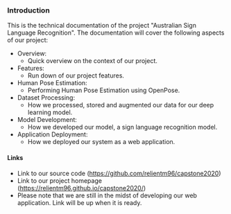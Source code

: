 ### Introduction

This is the technical documentation of the project "Australian Sign Language Recognition". The documentation will cover the following aspects of our project:

* Overview:
  * Quick overview on the context of our project.
* Features:
  * Run down of our project features.
* Human Pose Estimation:
  * Performing Human Pose Estimation using OpenPose.
* Dataset Processing:
  * How we processed, stored and augmented our data for our deep learning model.
* Model Development:
  * How we developed our model, a sign language recognition model.
* Application Deployment:
  * How we deployed our system as a web application.

#### Links
* Link to our source code (https://github.com/relientm96/capstone2020)
* Link to our project homepage (https://relientm96.github.io/capstone2020/)
* Please note that we are still in the midst of developing our web application. Link will be up when it is ready.